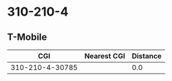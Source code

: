 # 310-210-4
## T-Mobile


| CGI | Nearest CGI | Distance |
|-----|-------------|----------|
| 310-210-4-30785 |  | 0.0 |
